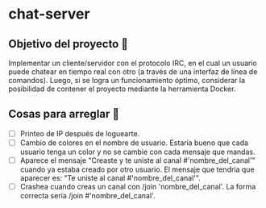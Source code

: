 # chat-server
## Objetivo del proyecto :dart:
Implementar un cliente/servidor con el protocolo IRC, en el cual un usuario puede chatear en tiempo real con otro (a través de una interfaz de línea de comandos). Luego, si se logra un funcionamiento óptimo, considerar la posibilidad de contener el proyecto mediante la herramienta Docker.

## Cosas para arreglar :hammer:
- [ ] Printeo de IP después de loguearte.
- [ ] Cambio de colores en el nombre de usuario. Estaría bueno que cada usuario tenga un color y no se cambie con cada mensaje que mandas.
- [ ] Aparece el mensaje "Creaste y te uniste al canal #'nombre_del_canal'" cuando ya estaba creado por otro usuario. El mensaje que tendria que aparecer es: "Te uniste al canal #'nombre_del_canal'".
- [ ] Crashea cuando creas un canal con /join 'nombre_del_canal'. La forma correcta sería /join #'nombre_del_canal'.